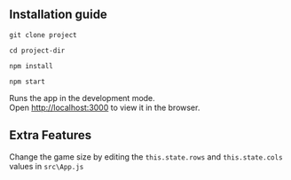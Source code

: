 ## Installation guide

```git clone project```

```cd project-dir```

```npm install```

```npm start```

Runs the app in the development mode.<br />
Open [http://localhost:3000](http://localhost:3000) to view it in the browser.

## Extra Features

Change the game size by editing the `this.state.rows` and `this.state.cols` values in `src\App.js`

